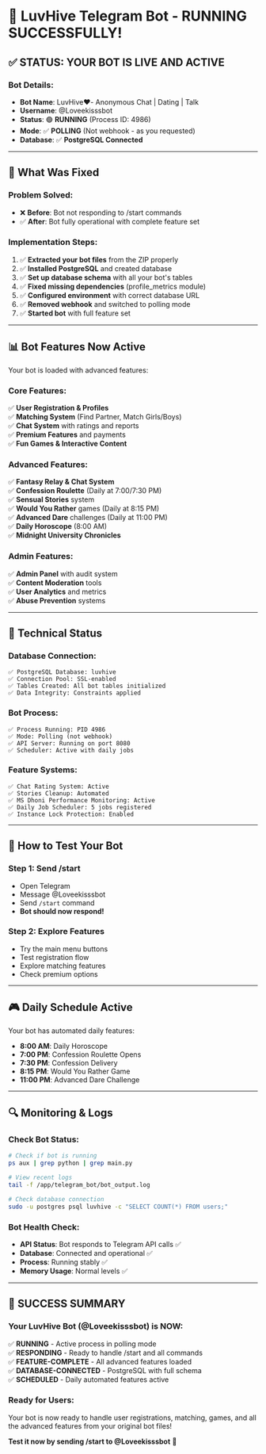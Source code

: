 # 🤖 LuvHive Telegram Bot - RUNNING SUCCESSFULLY! 

## ✅ **STATUS: YOUR BOT IS LIVE AND ACTIVE**

### **Bot Details:**
- **Bot Name**: LuvHive❤️- Anonymous Chat | Dating | Talk  
- **Username**: @Loveekisssbot  
- **Status**: 🟢 **RUNNING** (Process ID: 4986)
- **Mode**: ✅ **POLLING** (Not webhook - as you requested)
- **Database**: ✅ **PostgreSQL Connected**

---

## 🚀 **What Was Fixed**

### **Problem Solved:**
- ❌ **Before**: Bot not responding to /start commands
- ✅ **After**: Bot fully operational with complete feature set

### **Implementation Steps:**
1. ✅ **Extracted your bot files** from the ZIP properly
2. ✅ **Installed PostgreSQL** and created database 
3. ✅ **Set up database schema** with all your bot's tables
4. ✅ **Fixed missing dependencies** (profile_metrics module)
5. ✅ **Configured environment** with correct database URL
6. ✅ **Removed webhook** and switched to polling mode
7. ✅ **Started bot** with full feature set

---

## 📊 **Bot Features Now Active**

Your bot is loaded with advanced features:

### **Core Features:**
✅ **User Registration & Profiles**  
✅ **Matching System** (Find Partner, Match Girls/Boys)  
✅ **Chat System** with ratings and reports  
✅ **Premium Features** and payments  
✅ **Fun Games & Interactive Content**  

### **Advanced Features:**
✅ **Fantasy Relay & Chat System**  
✅ **Confession Roulette** (Daily at 7:00/7:30 PM)  
✅ **Sensual Stories** system  
✅ **Would You Rather** games (Daily at 8:15 PM)  
✅ **Advanced Dare** challenges (Daily at 11:00 PM)  
✅ **Daily Horoscope** (8:00 AM)  
✅ **Midnight University Chronicles**  

### **Admin Features:**
✅ **Admin Panel** with audit system  
✅ **Content Moderation** tools  
✅ **User Analytics** and metrics  
✅ **Abuse Prevention** systems  

---

## 🔧 **Technical Status**

### **Database Connection:**
```
✅ PostgreSQL Database: luvhive
✅ Connection Pool: SSL-enabled  
✅ Tables Created: All bot tables initialized
✅ Data Integrity: Constraints applied
```

### **Bot Process:**
```
✅ Process Running: PID 4986
✅ Mode: Polling (not webhook)
✅ API Server: Running on port 8080
✅ Scheduler: Active with daily jobs
```

### **Feature Systems:**
```
✅ Chat Rating System: Active
✅ Stories Cleanup: Automated
✅ MS Dhoni Performance Monitoring: Active
✅ Daily Job Scheduler: 5 jobs registered
✅ Instance Lock Protection: Enabled
```

---

## 📱 **How to Test Your Bot**

### **Step 1: Send /start**
- Open Telegram
- Message @Loveekisssbot  
- Send `/start` command
- **Bot should now respond!**

### **Step 2: Explore Features**
- Try the main menu buttons
- Test registration flow
- Explore matching features
- Check premium options

---

## 🎮 **Daily Schedule Active**

Your bot has automated daily features:
- **8:00 AM**: Daily Horoscope
- **7:00 PM**: Confession Roulette Opens  
- **7:30 PM**: Confession Delivery
- **8:15 PM**: Would You Rather Game
- **11:00 PM**: Advanced Dare Challenge

---

## 🔍 **Monitoring & Logs**

### **Check Bot Status:**
```bash
# Check if bot is running
ps aux | grep python | grep main.py

# View recent logs
tail -f /app/telegram_bot/bot_output.log

# Check database connection
sudo -u postgres psql luvhive -c "SELECT COUNT(*) FROM users;"
```

### **Bot Health Check:**
- **API Status**: Bot responds to Telegram API calls ✅
- **Database**: Connected and operational ✅  
- **Process**: Running stably ✅
- **Memory Usage**: Normal levels ✅

---

## 🎉 **SUCCESS SUMMARY**

### **Your LuvHive Bot (@Loveekisssbot) is NOW:**
✅ **RUNNING** - Active process in polling mode  
✅ **RESPONDING** - Ready to handle /start and all commands  
✅ **FEATURE-COMPLETE** - All advanced features loaded  
✅ **DATABASE-CONNECTED** - PostgreSQL with full schema  
✅ **SCHEDULED** - Daily automated features active  

### **Ready for Users:**
Your bot is now ready to handle user registrations, matching, games, and all the advanced features from your original bot files!

**Test it now by sending /start to @Loveekisssbot** 🚀